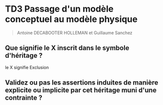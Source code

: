 # TD3 Passage d'un modèle conceptuel au modèle physique

>Antoine DECABOOTER HOLLEMAN et Guillaume Sanchez

## Que signifie le X inscrit dans le symbole d'héritage ? 

le X signifie Exclusion

## Validez ou pas les assertions induites de manière explicite ou implicite par cet héritage muni d'une contrainte ?

